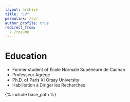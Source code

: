 ```yaml
---
layout: archive
title: "CV"
permalink: /cv/
author_profile: true
redirect_from:
  - /resume
---
```


Education
======
 * Former student of École Normale Supérieure de Cachan
 * Professeur Agrégé
 * Ph.D. of Paris XI Orsay University
 * Habilitation à Diriger les Recherches

{% include base_path %}
